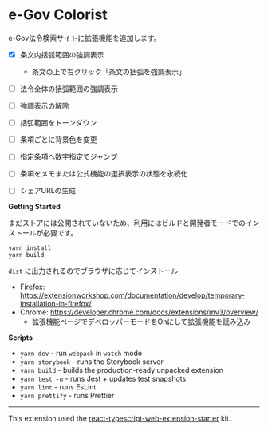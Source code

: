 # e-Gov Colorist

e-Gov法令検索サイトに拡張機能を追加します。

- [x] 条文内括弧範囲の強調表示
  - 条文の上で右クリック「条文の括弧を強調表示」
- [ ] 法令全体の括弧範囲の強調表示
- [ ] 強調表示の解除
- [ ] 括弧範囲をトーンダウン
- [ ] 条項ごとに背景色を変更
- [ ] 指定条項へ数字指定でジャンプ
- [ ] 条項をメモまたは公式機能の選択表示の状態を永続化
- [ ] シェアURLの生成


**Getting Started**

まだストアには公開されていないため、利用にはビルドと開発者モードでのインストールが必要です。

```
yarn install
yarn build
```

`dist` に出力されるのでブラウザに応じてインストール

- Firefox: https://extensionworkshop.com/documentation/develop/temporary-installation-in-firefox/
- Chrome: https://developer.chrome.com/docs/extensions/mv3/overview/
  - 拡張機能ページでデベロッパーモードをOnにして拡張機能を読み込み


**Scripts**

-   `yarn dev` - run `webpack` in `watch` mode
-   `yarn storybook` - runs the Storybook server
-   `yarn build` - builds the production-ready unpacked extension
-   `yarn test -u` - runs Jest + updates test snapshots
-   `yarn lint` - runs EsLint
-   `yarn prettify` - runs Prettier

----

This extension used the [react-typescript-web-extension-starter](https://github.com/aeksco/react-typescript-web-extension-starter) kit.
